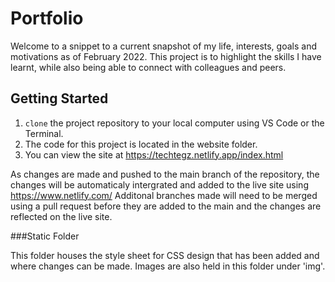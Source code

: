 # Portfolio

Welcome to a snippet to a current snapshot of my life, interests, goals and motivations as of February 2022.
This project is to highlight the skills I have learnt, while also being able to connect with colleagues and peers.


## Getting Started
1. `clone` the project repository to your local computer using VS Code or the Terminal.
2. The code for this project is located in the website folder.
3. You can view the site at https://techtegz.netlify.app/index.html 

As changes are made and pushed to the main branch of the repository, the changes will be automaticaly intergrated and added to the live site using https://www.netlify.com/
Additonal branches made will need to be merged using a pull request before they are added to the main and the changes are reflected on the live site.

###Static Folder 

This folder houses the style sheet for CSS design that has been added and where changes can be made.
Images are also held in this folder under 'img'.





